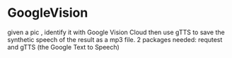 # GoogleVision
given a pic , identify it with Google Vision Cloud then use gTTS to save the synthetic speech of the result as a mp3 file.
2 packages needed: requtest and gTTS (the Google Text to Speech)
